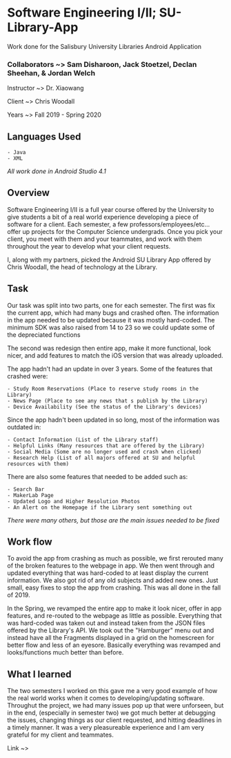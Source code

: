# Software Engineering I/II; SU-Library-App

Work done for the Salisbury University Libraries Android Application

### Collaborators ~> Sam Disharoon, Jack Stoetzel, Declan Sheehan, & Jordan Welch

Instructor ~> Dr. Xiaowang

Client ~> Chris Woodall

Years ~> Fall 2019 - Spring 2020

## Languages Used

	- Java
	- XML

_*All work done in Android Studio 4.1*_

## Overview

Software Engineering I/II is a full year course offered by the University to give students a bit of a real world experience developing a piece of software for a client.  Each semester, a few professors/employees/etc... offer up projects for the Computer Science undergrads.  Once you pick your client, you meet with them and your teammates, and work with them throughout the year to develop what your client requests.

I, along with my partners, picked the Android SU Library App offered by Chris Woodall, the head of technology at the Library. 

## Task

Our task was split into two parts, one for each semester. The first was fix the current app, which had many bugs and crashed often. The information in the app needed to be updated because it was mostly hard-coded. The minimum SDK was also raised from 14 to 23 so we could update some of the depreciated functions

The second was redesign then entire app, make it more functional, look nicer, and add features to match the iOS version that was already uploaded.

The app hadn't had an update in over 3 years. Some of the features that crashed were:

	- Study Room Reservations (Place to reserve study rooms in the Library)
	- News Page (Place to see any news that s publish by the Library)
	- Device Availability (See the status of the Library's devices)

Since the app hadn't been updated in so long, most of the information was outdated  in:

	- Contact Information (List of the Library staff)
	- Helpful Links (Many resources that are offered by the Library)
	- Social Media (Some are no longer used and crash when clicked)
	- Research Help (List of all majors offered at SU and helpful resources with them)

There are also some features that needed to be added such as:
	
	- Search Bar
	- MakerLab Page
	- Updated Logo and Higher Resolution Photos
	- An Alert on the Homepage if the Library sent something out

*There were many others, but those are the main issues needed to be fixed*

## Work flow

To avoid the app from crashing as much as possible, we first rerouted many of the broken features to the webpage in app.  We then went through and updated everything that was hard-coded to at least display the current information.  We also got rid of any old subjects and added new ones.  Just small, easy fixes to stop the app from crashing. This was all done in the fall of 2019.

In the Spring, we revamped the entire app to make it look nicer, offer in app features, and re-routed to the webpage as little as possible.  Everything that was hard-coded was taken out and instead taken from the JSON files offered by the Library's API. We took out the "Hamburger" menu out and instead have all the Fragments displayed in a grid on the homescreen for better flow and less of an eyesore. Basically everything was revamped and looks/functions much better than before.

## What I learned

The two semesters I worked on this gave me a very good example of how the real world works when it comes to developing/updating software.  Throughut the project, we had many issues pop up that were unforseen, but in the end, (especially in semester two) we got much better at debugging the issues, changing things as our client requested, and hitting deadlines in a timely manner.  It was a very pleasureable experience and I am very grateful for my client and teammates.

Link ~> 
